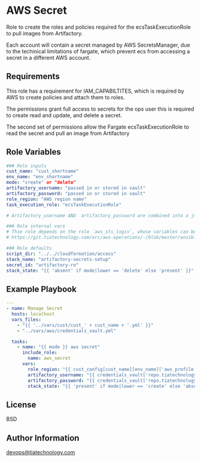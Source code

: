 AWS Secret
=========

Role to create the roles and policies required for the ecsTaskExecutionRole to pull images from Artifactory.

Each account will contain a secret managed by AWS SecretsManager, due to the techinical limitations of fargate, which prevent ecs from accessing a secret in a different AWS account.

Requirements
------------

This role has a requirement for IAM_CAPABILTITES, which is required by AWS to create policies and attach them to roles.

The permissions grant full access to secrets for the ops user this is required to create read and update, and delete a secret.

The second set of permissions allow the Fargate ecsTaskExecutionRole to read the secret and pull an image from Artifactory

Role Variables
--------------

```yaml
### Role inputs
cust_name: "cust_shortname"
env_name: "env_shortname"
mode: "create" or "delete"
artifactory_username: "passed in or stored in vault"
artifactory_password: "passed in or stored in vault"
role_region: "AWS region name"
task_execution_role: "ecsTaskExecutionRole"

# Artifactory_username AND  artifactory_password are combined into a json string and placed in the Secrets Manager.

### Role internal vars
# Thie role depends on the role `aws_sts_login`, whose variables can be found here:
# https://git.tiatechnology.com/arc/aws-operations/-/blob/master/ansible/roles/aws_sts_login/README.md

### Role defaults
script_dir: "../../cloudformation/access"
stack_name: "artifactory-secrets-setup"
secret_id: "artifactory-ro"
stack_state: "{{ 'absent' if mode|lower == 'delete' else 'present' }}"
```

Example Playbook
----------------

```yaml
---
- name: Manage Secret
  hosts: localhost
  vars_files:
    - "{{ '../vars/cust/cust_' + cust_name + '.yml' }}"
    - "../vars/aws/credentials_vault.yml"

  tasks:
    - name: "{{ mode }} aws secret"
      include_role:
        name: aws_secret
      vars:
        role_region: "{{ cust_config[cust_name][env_name]['aws_profile'].region }}"
        artifactory_username: "{{ credentials_vault['repo.tiatechnology.com'].username }}"
        artifactory_password: "{{ credentials_vault['repo.tiatechnology.com'].password }}"
        stack_state: "{{ 'present' if mode|lower == 'create' else 'absent' }}"
```

License
-------

BSD

Author Information
------------------

devops@tiatechnology.com
